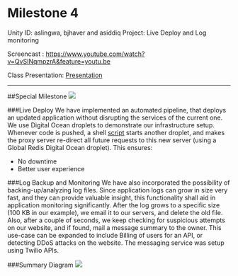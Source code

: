 # Milestone 4
Unity ID: aslingwa, bjhaver and asiddiq
Project: Live Deploy and Log monitoring

Screencast : https://www.youtube.com/watch?v=QvSINqmpzrA&feature=youtu.be

Class Presentation: [Presentation]

***
##Special Milestone
![][ArchPicture]

###Live Deploy
We have implemented an automated pipeline, that deploys an updated application without disrupting the services of the current one. We use Digital Ocean droplets to demonstrate our infrastructure setup. Whenever code is pushed, a shell [script] starts another droplet, and makes the proxy server re-direct all future requests to this new server (using a Global Redis Digital Ocean droplet). This ensures:

* No downtime
* Better user experience

###Log Backup and Monitoring
We have also incorporated the possibility of backing-up/analyzing log files. Since application logs can grow in size very fast, and they can provide valuable insight, this functionality shall aid in application monitoring significantly. After the log grows to a specific size (100 KB in our example), we email it to our servers, and delete the old file. Also, after a couple of seconds, we keep checking for suspicious attempts on our website, and if found, mail a message summary to the owner.
This use-case can be expanded to include Billing of users for an API, or detecting DDoS attacks on the website. The messaging service was setup using Twilio APIs.

###Summary Diagram
![][Summary]



[Summary]:https://github.ncsu.edu/bjhaver/CSC591_M4/blob/master/Summary.jpg
[ArchPicture]:https://github.ncsu.edu/bjhaver/CSC591_M4/blob/master/Architecture.jpg
[Presentation]:https://docs.google.com/presentation/d/15-6IiFIm0PVgkMcrBomweRoJCvF9U1KFKr0Bv0_N87c/edit?usp=sharing
[script]:https://github.ncsu.edu/bjhaver/CSC591_M4/blob/master/live_deploy.sh
